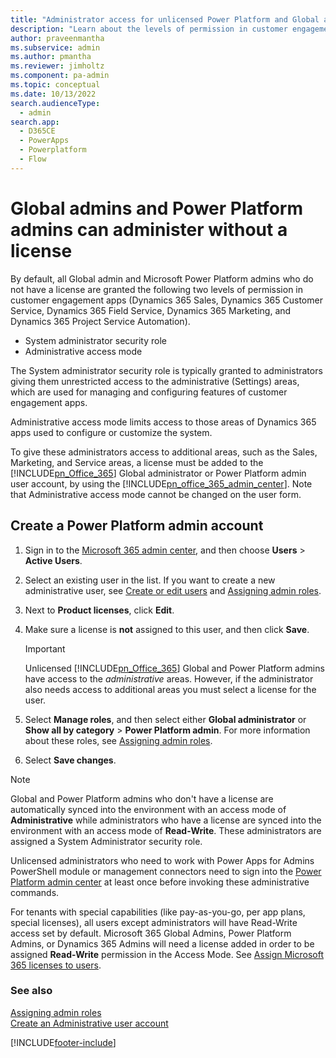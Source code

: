 ```yaml
---
title: "Administrator access for unlicensed Power Platform and Global admins"
description: "Learn about the levels of permission in customer engagement apps available for Global admins and Microsoft Power Platform admins who don't have a license."
author: praveenmantha 
ms.subservice: admin
ms.author: pmantha
ms.reviewer: jimholtz
ms.component: pa-admin
ms.topic: conceptual
ms.date: 10/13/2022
search.audienceType: 
  - admin
search.app:
  - D365CE
  - PowerApps
  - Powerplatform
  - Flow
---
```

# Global admins and Power Platform admins can administer without a license

By default, all Global admin and Microsoft Power Platform admins who do not have a license are granted the following two levels of permission in customer engagement apps (Dynamics 365 Sales, Dynamics 365 Customer Service, Dynamics 365 Field Service, Dynamics 365 Marketing, and Dynamics 365 Project Service Automation).  
  
- System administrator security role  
- Administrative access mode  
  
The System administrator security role is typically granted to administrators giving them unrestricted access to the administrative (Settings) areas, which are used for managing and configuring features of customer engagement apps.  
  
Administrative access mode limits access to those areas of Dynamics 365 apps used to configure or customize the system.  
  
To give these administrators access to additional areas, such as the Sales, Marketing, and Service areas, a license must be added to the [!INCLUDE[pn_Office_365](../includes/pn-office-365.md)] Global administrator or Power Platform admin user account, by using the [!INCLUDE[pn_office_365_admin_center](../includes/pn-office-365-admin-center.md)]. Note that Administrative access mode cannot be changed on the user form.  
  
## Create a Power Platform admin account  
  
1. Sign in to the [Microsoft 365 admin center](https://admin.microsoft.com), and then choose **Users** > **Active Users**.  
  
2. Select an existing user in the list. If you want to create a new administrative user, see [Create or edit users](https://support.office.com/article/Create-or-edit-users-435ccec3-09dd-4587-9ebd-2f3cad6bc2bc) and [Assigning admin roles](https://support.office.com/article/Assign-admin-roles-in-Office-365-eac4d046-1afd-4f1a-85fc-8219c79e1504).  
  
3. Next to **Product licenses**, click **Edit**.  
  
4. Make sure a license is **not** assigned to this user, and then click **Save**.  
  
   > [!IMPORTANT]
   > Unlicensed [!INCLUDE[pn_Office_365](../includes/pn-office-365.md)] Global and Power Platform admins have access to the *administrative* areas. However, if the administrator also needs access to additional areas you must select a license for the user.  
  
5. Select **Manage roles**, and then select either **Global administrator** or **Show all by category** > **Power Platform admin**. For more information about these roles, see [Assigning admin roles](https://support.office.com/article/Assign-admin-roles-in-Office-365-eac4d046-1afd-4f1a-85fc-8219c79e1504).  
  
6. Select  **Save changes**.  
  
> [!NOTE]
> Global and Power Platform admins who don't have a license are automatically synced into the environment with an access mode of **Administrative** while administrators who have a license are synced into the environment with an access mode of **Read-Write**.  These administrators are assigned a System Administrator security role. 
> 
> Unlicensed administrators who need to work with Power Apps for Admins PowerShell module or management connectors need to sign into the [Power Platform admin center](https://admin.powerplatform.microsoft.com/) at least once before invoking these administrative commands.
> 
> For tenants with special capabilities (like pay-as-you-go, per app plans, special licenses), all users except administrators will have Read-Write access set by default. Microsoft 365 Global Admins, Power Platform Admins, or Dynamics 365 Admins will need a license added in order to be assigned **Read-Write** permission in the Access Mode. See [Assign Microsoft 365 licenses to users](/microsoft-365/admin/manage/assign-licenses-to-users). 


### See also  
[Assigning admin roles](https://support.office.com/article/Assign-admin-roles-in-Office-365-eac4d046-1afd-4f1a-85fc-8219c79e1504) <br />
[Create an Administrative user account](create-users.md#create-an-administrative-user-account)


[!INCLUDE[footer-include](../includes/footer-banner.md)]
